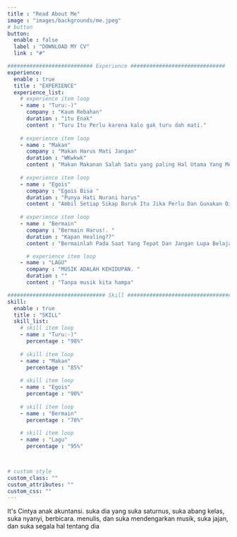 ```yaml
---
title : "Read About Me"
image : "images/backgrounds/me.jpeg"
# button
button:
  enable : false
  label : "DOWNLOAD MY CV"
  link : "#"

########################### Experience ##############################
experience:
  enable : true
  title : "EXPERIENCE"
  experience_list:
    # experience item loop
    - name : "Turu:-)"
      company : "Kaum Rebahan"
      duration : "itu Enak"
      content : "Turu Itu Perlu karena kalo gak turu dah mati."
      
    # experience item loop
    - name : "Makan"
      company : "Makan Harus Mati Jangan"
      duration : "WKwkwk"
      content : "Makan Makanan Salah Satu yang paling Hal Utama Yang Membuat Kita Hidup Selain Oksigen Yakan??."
      
    # experience item loop
    - name : "Egois"
      company : "Egois Bisa "
      duration : "Punya Hati Nurani harus"
      content : "Ambil Setiap Sikap Buruk Itu Jika Perlu Dan Gunakan Di Saat Yang Tepat ."
    
    # experience item loop
    - name : "Bermain"
      company : "Bermain Harus!. "
      duration : "Kapan Healing??"
      content : "Bermainlah Pada Saat Yang Tepat Dan Jangan Lupa Belajar !!." 

      # experience item loop
    - name : "LAGU"
      company : "MUSIK ADALAH KEHIDUPAN. "
      duration : ""
      content : "Tanpa musik kita hampa" 

############################### Skill #################################
skill:
  enable : true
  title : "SKILL"
  skill_list:
    # skill item loop
    - name : "Turu:-)"
      percentage : "98%"
      
    # skill item loop
    - name : "Makan"
      percentage : "85%"
      
    # skill item loop
    - name : "Egois"
      percentage : "90%"
      
    # skill item loop
    - name : "Bermain"
      percentage : "70%"
    
    # skill item loop
    - name : "Lagu"
      percentage : "95%"



# custom style
custom_class: "" 
custom_attributes: "" 
custom_css: ""
---
```


It's Cintya anak akuntansi. suka dia yang suka saturnus, suka abang kelas,<br>
suka nyanyi, berbicara. menulis, dan suka mendengarkan musik, suka jajan, dan suka segala hal tentang dia